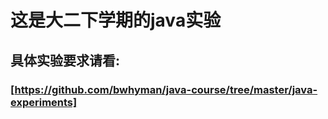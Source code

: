 # 这是大二下学期的java实验
## 具体实验要求请看:
### [https://github.com/bwhyman/java-course/tree/master/java-experiments]
